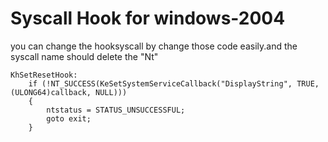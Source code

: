 # Syscall Hook for windows-2004

you can change the hooksyscall by change those code easily.and the syscall name should delete the "Nt"

```
KhSetResetHook:
	if (!NT_SUCCESS(KeSetSystemServiceCallback("DisplayString", TRUE, (ULONG64)callback, NULL)))
	{
		ntstatus = STATUS_UNSUCCESSFUL;
		goto exit;
	}

```
